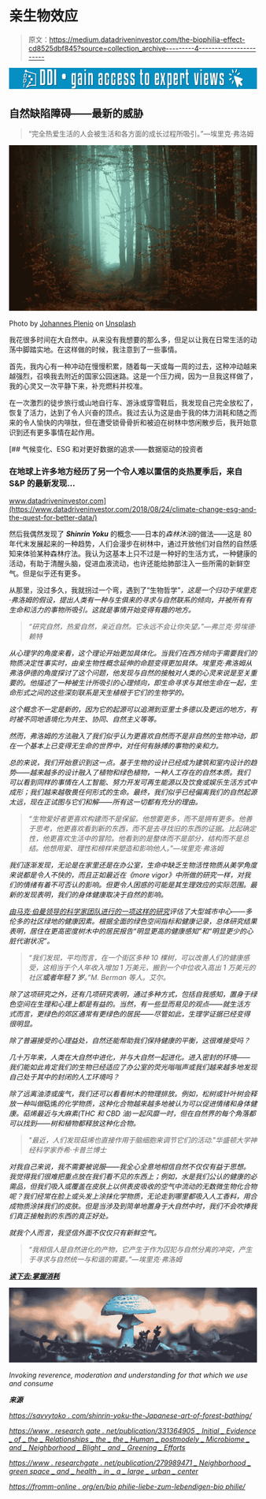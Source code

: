 # 亲生物效应

> 原文：<https://medium.datadriveninvestor.com/the-biophilia-effect-cd8525dbf845?source=collection_archive---------4----------------------->

[![](img/5763fc2304cf55a9402350b601139455.png)](http://www.track.datadriveninvestor.com/1B9E)

## 自然缺陷障碍——最新的威胁

> “完全热爱生活的人会被生活和各方面的成长过程所吸引。”—埃里克·弗洛姆

![](img/80299595a30ab6a4111eadb1c9efcc59.png)

Photo by [Johannes Plenio](https://unsplash.com/@jplenio?utm_source=medium&utm_medium=referral) on [Unsplash](https://unsplash.com?utm_source=medium&utm_medium=referral)

我花很多时间在大自然中。从来没有我想要的那么多，但足以让我在日常生活的动荡中脚踏实地。在这样做的时候，我注意到了一些事情。

首先，我内心有一种冲动在慢慢积累，随着每一天或每一周的过去，这种冲动越来越强烈，召唤我去附近的国家公园迷路。这是一个压力阀，因为一旦我这样做了，我的心灵又一次平静下来，补充燃料并校准。

在一次激烈的徒步旅行或山地自行车、游泳或穿雪鞋后，我发现自己完全放松了，恢复了活力，达到了令人兴奋的顶点。我过去认为这是由于我的体力消耗和随之而来的令人愉快的内啡肽，但在遭受锁骨骨折和被迫在树林中悠闲散步后，我开始意识到还有更多事情在起作用。

[](https://www.datadriveninvestor.com/2018/08/24/climate-change-esg-and-the-quest-for-better-data/) [## 气候变化、ESG 和对更好数据的追求——数据驱动的投资者

### 在地球上许多地方经历了另一个令人难以置信的炎热夏季后，来自 S&P 的最新发现…

www.datadriveninvestor.com](https://www.datadriveninvestor.com/2018/08/24/climate-change-esg-and-the-quest-for-better-data/) 

然后我偶然发现了 ***Shinrin Yoku*** 的概念——日本的*森林沐浴*的做法——这是 80 年代末发展起来的一种趋势，人们会漫步在树林中，通过开放他们对自然的自然感知来体验某种森林疗法。我认为这基本上只不过是一种好的生活方式，一种健康的活动，有助于清醒头脑，促进血液流动，也许还能给肺部注入一些所需的新鲜空气。但是似乎还有更多。

从那里，没过多久，我就拐过一个弯，遇到了“生物哲学”*，这是一个归功于埃里克·弗洛姆的假设，提出人类有一种与生俱来的寻求与自然联系的倾向，并被所有有生命和活力的事物所吸引。这就是事情开始变得有趣的地方。*

> *“研究自然，热爱自然，亲近自然。它永远不会让你失望。”—弗兰克·劳埃德·赖特*

*从心理学的角度来看，这个理论开始更加具体化。当我们在西方倾向于需要我们的物质决定性事实时，由亲生物性概念延伸的命题变得更加具体。埃里克·弗洛姆从弗洛伊德的角度探讨了这个问题，他发现与自然的接触对人类的心灵来说是至关重要的。他描述了一种被生计所吸引的心理倾向，即生命寻求与其他生命在一起，生命形式之间的这些深刻联系是天生植根于它们的生物学的。*

*这个概念不一定是新的，因为它的起源可以追溯到亚里士多德以及更远的地方，有时被不同地语境化为共生、协同、自然主义等等。*

*然而，弗洛姆的方法融入了我们似乎认为更喜欢自然而不是非自然的生物冲动，即在一个基本上已变得无生命的世界中，对任何有脉搏的事物的亲和力。*

*总的来说，我们开始意识到这一点。基于生物的设计已经成为建筑和室内设计的趋势——越来越多的设计融入了植物和绿色植物，一种人工存在的自然本质。我们可以看到同样的事情在人工智能、努力开发可再生能源以及饮食或娱乐生活方式中成形；我们越来越敬畏任何形式的生命。最终，我们似乎已经偏离我们的自然起源太远，现在正试图与它们和解——所有这一切都有充分的理由。*

> *“生物爱好者更喜欢构建而不是保留。他想要更多，而不是拥有更多。他善于思考，他更喜欢看到新的东西，而不是去寻找旧的东西的证据。比起确定性，他更喜欢生活中的冒险。他看到的是整体而不是部分，结构而不是总结。他想用爱、理性和榜样来塑造和影响他人。”—埃里克·弗洛姆*

*我们逐渐发现，无论是在家里还是在办公室，生命中缺乏生物活性物质从美学角度来说都是令人不快的，而且正如最近在《more vigor》中所做的研究一样，对我们的情绪有着不可否认的影响。但更令人困惑的可能是其生理效应的实际范围。最新的发现表明，我们的身体健康取决于自然的影响。*

*[由马克·伯曼领导的科学家团队进行的一项这样的研究](https://www.researchgate.net/publication/279989471_Neighborhood_greenspace_and_health_in_a_large_urban_center)评估了大型城市中心——多伦多的社区绿地的健康因素。根据全面的绿色空间指标和健康记录，总体研究结果表明，居住在更高密度树木中的居民报告“明显更高的健康感知”和“明显更少的心脏代谢状况”。*

> *“我们发现，平均而言，在一个街区多种 10 棵树，可以改善人们的健康感受，这相当于个人年收入增加 1 万美元，搬到一个中位收入高出 1 万美元的社区**或者年轻 7 岁**。”M. Berman 等人。艾尔。*

*除了这项研究之外，还有几项研究表明，通过多种方式，包括自我感知，置身于绿色空间在生理和心理上都是有益的。当然，有一些显而易见的观点——就生活方式而言，更绿色的郊区通常有更绿色的居民——尽管如此，生理学证据已经变得很明显。*

*除了普遍接受的心理益处，自然还能帮助我们保持健康的平衡，这很难接受吗？*

*几十万年来，人类在大自然中进化，并与大自然一起进化。进入密封的环境——我们能如此肯定我们的生物已经适应了办公室的荧光嗡嗡声或我们越来越多地发现自己处于其中的封闭的人工环境吗？*

*除了远离油漆或废气，我们还可以看看树木的物理排放。例如，松树或针叶树会释放一种叫做*萜烯*的化学物质，这种化合物越来越多地被认为可以促进情绪和身体健康。萜烯最近与大麻素(THC 和 CBD 油)一起风靡一时，但在自然界的每个角落都可以找到——树和植物都释放这种化合物。*

> *"最近，人们发现萜烯也直接作用于脑细胞来调节它们的活动."华盛顿大学神经科学家乔希·卡普兰博士*

*对我自己来说，我不需要被说服——我全心全意地相信自然不仅仅有益于思想。我觉得我们很难把重点放在我们看不见的东西上；例如，水是我们公认的健康的必需品，但我们吸入或覆盖在皮肤上以供表皮吸收的空气中流动的无数微生物化合物呢？我们经常在脸上或头发上涂抹化学物质，无论走到哪里都吸入人工香料，用合成物质涂抹我们的皮肤。但是当涉及到简单地置身于大自然中时，我们不会吹捧我们真正接触到的东西的真正好处。*

*就我个人而言，我坚信外面不仅仅只有新鲜空气。*

> *“我相信人是自然进化的产物，它产生于作为囚犯与自然分离的冲突，产生于寻求与自然统一与和谐的需要。”—埃里克·弗洛姆*

*[**读下去:掌握消耗**](https://medium.com/the-philosophers-stone/mastering-consumption-cfd80b3f547d)*

*![](img/c92d8c78f46f6ea4c7b6b19581c07b2c.png)*

*Invoking reverence, moderation and understanding for that which we use and consume*

***来源***

*[https://savvytoko . com/shinrin-yoku-the-Japanese-art-of-forest-bathing/](https://savvytokyo.com/shinrin-yoku-the-japanese-art-of-forest-bathing/)*

*[https://www . research gate . net/publication/331364905 _ Initial _ Evidence _ of _ the _ Relationships _ the _ the _ Human _ postmodely _ Microbiome _ and _ Neighborhood _ Blight _ and _ Greening _ Efforts](https://www.researchgate.net/publication/331364905_Initial_Evidence_of_the_Relationships_between_the_Human_Postmortem_Microbiome_and_Neighborhood_Blight_and_Greening_Efforts)*

*[https://www . researchgate . net/publication/279989471 _ Neighborhood _ green space _ and _ health _ in _ a _ large _ urban _ center](https://www.researchgate.net/publication/279989471_Neighborhood_greenspace_and_health_in_a_large_urban_center)*

*[https://fromm-online . org/en/bio philie-liebe-zum-lebendigen-bio philie/](https://fromm-online.org/en/biophilie-liebe-zum-lebendigen-biophilie/)*